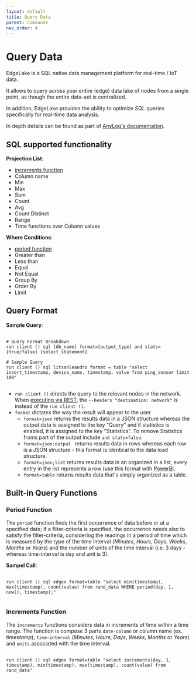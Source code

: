 ```yaml
---
layout: default
title: Query Data 
parent: Commands
nav_order: 4
---
```

# Query Data

EdgeLake is a SQL native data management platform for real-time / IoT data. 

It allows to query across your entire (edge) data lake of nodes from a single point, as though the entire data-set is 
centralized. 

In addition, EdgeLake provides the ability to optimize SQL queries specifically for real-time data analysis. 

In depth details can be found as part of [AnyLog's documentation](https://github.com/AnyLog-co/documentation/blob/master/queries.md).

## SQL supported functionality
**Projection List**: 
* [increments function](#increments-function)
* Column name
* Min
* Max
* Sum
* Count
* Avg
* Count Distinct
* Range
* Time functions over Column values

**Where Conditions**:
* [period function](#period-function)
* Greater than 
* Less than 
* Equal 
* Not Equal 
* Group By 
* Order By 
* Limit

## Query Format 
**Sample Query**: 
<pre>
    <code>
# Query Format Breakdown 
run client () sql [db_name] format=[output_type] and stats=[true/false] [select statement] 

# Sample Query 
run client () sql litsanleandro format = table "select insert_timestamp, device_name, timestamp, value from ping_sensor limit 100"
    </code>
</pre>

* `run client ()` directs the query to the relevant nodes in the network. When [executing via REST](../examples/rest_examples.md), 
the `--headers "destination: network"` is instead of the `run client ()`.
* `format` dictates the way the result will appear to the user
  * `format=json` returns the results data in a JSON  structure whereas the output data is assigned to the key "Query" and if 
statistics is enabled, it is assigned to the key "Statistics". To remove Statistics froms part of the output include 
`and stats=false`. 
  * `format=json:output	` returns results data in rows whereas each row is a JSON structure - this format is identical to the 
data load structure.
  * `format=json;list` returns results data in an organized in a list, every entry in the list represents a row (use this format 
with [PowerBI](../northbound/PowerBI.md).
  * `format=table` returns results data that's simply organized as a table.

## Built-in Query Functions

### Period Function
The `period` function finds the first occurrence of data before or at a specified date; if a filter-criteria is specified, 
the occurrence needs also to satisfy the filter-criteria, considering the readings in a period of time which is measured 
by the type of the time interval (_Minutes_, _Hours_, _Days_, _Weeks_, _Months_ or _Years_) and the number of units of 
the time interval (i.e. 3 days - whereas time-interval is day and unit is 3).

**Sampel Call**: 
<pre>
  <code>
run client () sql edgex format=table "select min(timestamp), max(timestamp), count(value) from rand_data WHERE period(day, 1, now(), timestamp);"
  </code>
</pre>

### Increments Function
The `increments` functions considers data in increments of time within a time range. The function is compose 3 parts 
`date-column` or column name (ex. _timestamp_), `time-interval` (_Minutes_, _Hours_, _Days_, _Weeks_, _Months_ or _Years_)
and `units` associated with the time interval. 

<pre>
  <code>
run client () sql edgex format=table "select increments(day, 1, timestamp), min(timestamp), max(timestamp), count(value) from rand_data" 
  </code>
</pre>


